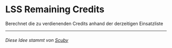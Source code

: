 <h1>LSS Remaining Credits</h1>

Berechnet die zu verdienenden Credits anhand der derzeitigen Einsatzliste

<hr>

<h6>Diese Idee stammt von <a href="https://forum.leitstellenspiel.de/cms/index.php?user/10701-scuby/">Scuby</a></h6>